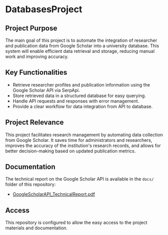 # DatabasesProject

## Project Purpose
The main goal of this project is to automate the integration of researcher and publication data from Google Scholar into a university database. This system will enable efficient data retrieval and storage, reducing manual work and improving accuracy.

## Key Functionalities
- Retrieve researcher profiles and publication information using the Google Scholar API via SerpApi.
- Store retrieved data in a structured database for easy querying.
- Handle API requests and responses with error management.
- Provide a clear workflow for data integration from API to database.

## Project Relevance
This project facilitates research management by automating data collection from Google Scholar. It saves time for administrators and researchers, improves the accuracy of the institution's research records, and allows for better decision-making based on updated publication metrics.

## Documentation
The technical report on the Google Scholar API is available in the `docs/` folder of this repository:
- [GoogleScholarAPI_TechnicalReport.pdf](./docs/GoogleScholarAPI_TechnicalReport.pdf)

## Access
This repository is configured to allow the easy access to the project materials and documentation.
